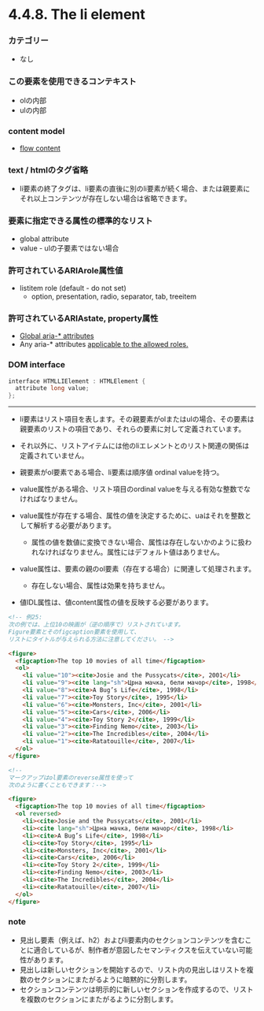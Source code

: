# 4.4.8. The li element

### カテゴリー
- なし

### この要素を使用できるコンテキスト
- olの内部
- ulの内部

### content model
- [flow content](https://www.w3.org/TR/html52/dom.html#flow-content-2)

### text / htmlのタグ省略
- li要素の終了タグは、li要素の直後に別のli要素が続く場合、または親要素にそれ以上コンテンツが存在しない場合は省略できます。

### 要素に指定できる属性の標準的なリスト
- global attribute
- value - ulの子要素ではない場合

### 許可されているARIArole属性値
- listitem role (default - do not set)
    - option, presentation, radio, separator, tab, treeitem

### 許可されているARIAstate, property属性

- [Global aria-* attributes](https://www.w3.org/TR/html/dom.html#global-aria--attributes)
- Any aria-* attributes [applicable to the allowed roles.](https://www.w3.org/TR/html/dom.html#allowed-aria-roles-states-and-properties)

### DOM interface
```c
interface HTMLLIElement : HTMLElement {
  attribute long value;
};
```

***

- li要素はリスト項目を表します。その親要素がolまたはulの場合、その要素は親要素のリストの項目であり、それらの要素に対して定義されています。
- それ以外に、リストアイテムには他のliエレメントとのリスト関連の関係は定義されていません。
- 親要素がol要素である場合、li要素は順序値 ordinal valueを持つ。
- value属性がある場合、リスト項目のordinal valueを与える有効な整数でなければなりません。
- value属性が存在する場合、属性の値を決定するために、uaはそれを整数として解析する必要があります。
    - 属性の値を数値に変換できない場合、属性は存在しないかのように扱われなければなりません。属性にはデフォルト値はありません。

- value属性は、要素の親のol要素（存在する場合）に関連して処理されます。
    - 存在しない場合、属性は効果を持ちません。
- 値IDL属性は、値content属性の値を反映する必要があります。


```html
<!-- 例25:
次の例では、上位10の映画が（逆の順序で）リストされています。
Figure要素とそのfigcaption要素を使用して、
リストにタイトルが与えられる方法に注意してください。 -->

<figure>
  <figcaption>The top 10 movies of all time</figcaption>
  <ol>
    <li value="10"><cite>Josie and the Pussycats</cite>, 2001</li>
    <li value="9"><cite lang="sh">Црна мачка, бели мачор</cite>, 1998</li>
    <li value="8"><cite>A Bug’s Life</cite>, 1998</li>
    <li value="7"><cite>Toy Story</cite>, 1995</li>
    <li value="6"><cite>Monsters, Inc</cite>, 2001</li>
    <li value="5"><cite>Cars</cite>, 2006</li>
    <li value="4"><cite>Toy Story 2</cite>, 1999</li>
    <li value="3"><cite>Finding Nemo</cite>, 2003</li>
    <li value="2"><cite>The Incredibles</cite>, 2004</li>
    <li value="1"><cite>Ratatouille</cite>, 2007</li>
  </ol>
</figure>

<!--
マークアップはol要素のreverse属性を使って
次のように書くこともできます：-->

<figure>
  <figcaption>The top 10 movies of all time</figcaption>
  <ol reversed>
    <li><cite>Josie and the Pussycats</cite>, 2001</li>
    <li><cite lang="sh">Црна мачка, бели мачор</cite>, 1998</li>
    <li><cite>A Bug’s Life</cite>, 1998</li>
    <li><cite>Toy Story</cite>, 1995</li>
    <li><cite>Monsters, Inc</cite>, 2001</li>
    <li><cite>Cars</cite>, 2006</li>
    <li><cite>Toy Story 2</cite>, 1999</li>
    <li><cite>Finding Nemo</cite>, 2003</li>
    <li><cite>The Incredibles</cite>, 2004</li>
    <li><cite>Ratatouille</cite>, 2007</li>
  </ol>
</figure>

```



### note

- 見出し要素（例えば、h2）およびli要素内のセクションコンテンツを含むことに適合しているが、制作者が意図したセマンティクスを伝えていない可能性があります。
- 見出しは新しいセクションを開始するので、リスト内の見出しはリストを複数のセクションにまたがるように暗黙的に分割します。
- セクションコンテンツは明示的に新しいセクションを作成するので、リストを複数のセクションにまたがるように分割します。
